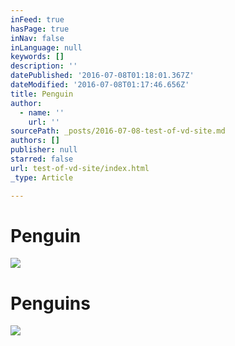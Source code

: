 ```yaml
---
inFeed: true
hasPage: true
inNav: false
inLanguage: null
keywords: []
description: ''
datePublished: '2016-07-08T01:18:01.367Z'
dateModified: '2016-07-08T01:17:46.656Z'
title: Penguin
author:
  - name: ''
    url: ''
sourcePath: _posts/2016-07-08-test-of-vd-site.md
authors: []
publisher: null
starred: false
url: test-of-vd-site/index.html
_type: Article

---
```

# Penguin
![](https://the-grid-user-content.s3-us-west-2.amazonaws.com/1483da49-bfd1-45ee-9c05-aee216ea496b.jpg)

# Penguins
![](https://the-grid-user-content.s3-us-west-2.amazonaws.com/b237fb86-9005-47db-b984-fb1c5685c5f8.jpg)